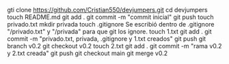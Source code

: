 gti clone https://github.com/Cristian550/devjumpers.git
cd devjumpers
touch README.md
git add .
git commit -m "commit inicial"
git push
touch privado.txt
mkdir privada
touch .gitignore
Se escribió dentro de .gitignore "/privado.txt" y "/privada" para que git los ignore.
touch 1.txt
git add .
git commit -m "privado.txt, privada, .gitignore y 1.txt creados"
git push
git branch v0.2
git checkout v0.2
touch 2.txt
git add .
git commit -m "rama v0.2 y 2.txt creada"
git push
git checkout main
git merge v0.2